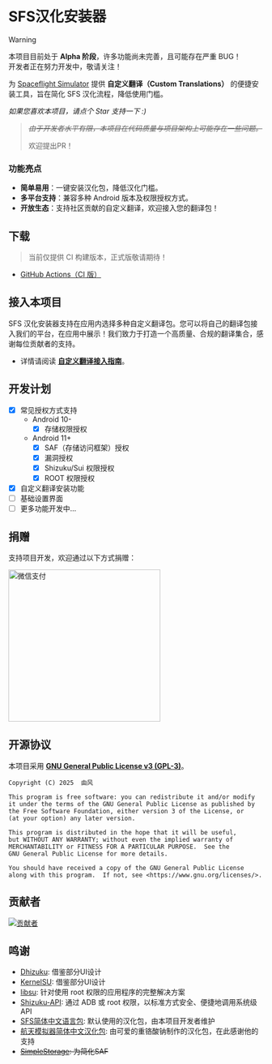 # SFS汉化安装器

> [!WARNING]
> 本项目目前处于 **Alpha 阶段**，许多功能尚未完善，且可能存在严重 BUG！  
> 开发者正在努力开发中，敬请关注！

为 [Spaceflight Simulator](https://spaceflightsimulator.com/) 提供 **自定义翻译（Custom Translations）** 的便捷安装工具，旨在简化 SFS 汉化流程，降低使用门槛。

*如果您喜欢本项目，请点个 Star 支持一下 :)*

> ~~*由于开发者水平有限，本项目在代码质量与项目架构上可能存在一些问题。*~~
> 
> 欢迎提出PR！

### 功能亮点

- **简单易用**：一键安装汉化包，降低汉化门槛。
- **多平台支持**：兼容多种 Android 版本及权限授权方式。
- **开放生态**：支持社区贡献的自定义翻译，欢迎接入您的翻译包！

## 下载

> 当前仅提供 CI 构建版本，正式版敬请期待！

- [GitHub Actions（CI 版）](https://github.com/youfeng11/SFS-CustomTranslations-Installer/actions/workflows/android.yml)

## 接入本项目

SFS 汉化安装器支持在应用内选择多种自定义翻译包。您可以将自己的翻译包接入我们的平台，在应用中展示！我们致力于打造一个高质量、合规的翻译集合，感谢每位贡献者的支持。

- 详情请阅读 **[自定义翻译接入指南](INTEGRATE.md)**。

## 开发计划

- [x] 常见授权方式支持
  - Android 10-
    - [x] 存储权限授权
  - Android 11+
    - [x] SAF（存储访问框架）授权
    - [x] 漏洞授权
    - [x] Shizuku/Sui 权限授权
    - [x] ROOT 权限授权
- [x] 自定义翻译安装功能
- [ ] 基础设置界面
- [ ] 更多功能开发中...

## 捐赠

支持项目开发，欢迎通过以下方式捐赠：

<img src="https://pan.tenire.com/view.php/40a71c2ac20505ac131046925d138129.png" width="300" alt="微信支付">

## 开源协议

本项目采用 [**GNU General Public License v3 (GPL-3)**](LICENSE)。
```
Copyright (C) 2025  由风

This program is free software: you can redistribute it and/or modify
it under the terms of the GNU General Public License as published by
the Free Software Foundation, either version 3 of the License, or
(at your option) any later version.

This program is distributed in the hope that it will be useful,
but WITHOUT ANY WARRANTY; without even the implied warranty of
MERCHANTABILITY or FITNESS FOR A PARTICULAR PURPOSE.  See the
GNU General Public License for more details.

You should have received a copy of the GNU General Public License
along with this program.  If not, see <https://www.gnu.org/licenses/>.
```

## 贡献者

<a href="https://github.com/youfeng11/SFS-CustomTranslations-Installer/graphs/contributors">
  <img src="https://contrib.rocks/image?repo=youfeng11/SFS-CustomTranslations-Installer"  alt="贡献者"/>
</a>

## 鸣谢
- [Dhizuku](https://github.com/iamr0s/Dhizuku): 借鉴部分UI设计
- [KernelSU](https://github.com/tiann/KernelSU): 借鉴部分UI设计
- [libsu](https://github.com/topjohnwu/libsu): 针对使用 root 权限的应用程序的完整解决方案
- [Shizuku-API](https://github.com/RikkaApps/Shizuku-API): 通过 ADB 或 root 权限，以标准方式安全、便捷地调用系统级 API
- [SFS简体中文语言包](https://gitee.com/YouFeng11/SFS-zh-CN-Translation): 默认使用的汉化包，由本项目开发者维护
- [航天模拟器简体中文汉化包](https://github.com/sTheNight/Spaceflight-Simulator-CNlang): 由可爱的重铬酸钠制作的汉化包，在此感谢他的支持
- ~~[SimpleStorage](https://github.com/anggrayudi/SimpleStorage): 为简化SAF~~
